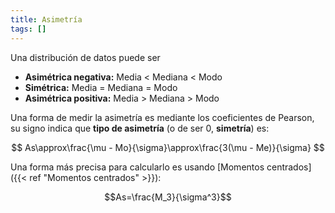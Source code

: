 ```yaml
---
title: Asimetría
tags: []
---
```

Una distribución de datos puede ser
- **Asimétrica negativa:** Media < Mediana < Modo
- **Simétrica:** Media = Mediana = Modo
- **Asimétrica positiva:** Media > Mediana > Modo

Una forma de medir la asimetría es mediante los coeficientes de Pearson, su signo indica que **tipo de asimetría** (o de ser 0, **simetría**) es:

$$
As\approx\frac{\mu - Mo}{\sigma}\approx\frac{3(\mu - Me)}{\sigma}
$$

Una forma más precisa para calcularlo es usando [Momentos centrados]({{< ref "Momentos centrados" >}}): 

$$As=\frac{M_3}{\sigma^3}$$